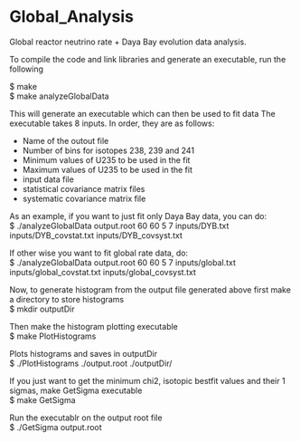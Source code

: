# Global_Analysis
Global reactor neutrino rate + Daya Bay evolution data analysis.

To compile the code and link libraries and generate an executable, run the following  

  $ make    
  $ make analyzeGlobalData    

This will generate an executable which can then be used to fit data
The executable takes 8 inputs. In order, they are as follows:
- Name of the outout file
- Number of bins for isotopes 238, 239 and 241
- Minimum values of U235 to be used in the fit
- Maximum values of U235 to be used in the fit
- input data file
- statistical covariance matrix files
- systematic covariance matrix file

As an example, if you want to just fit only Daya Bay data, you can do:    
  $ ./analyzeGlobalData output.root 60 60 5 7 inputs/DYB.txt inputs/DYB_covstat.txt inputs/DYB_covsyst.txt

If other wise you want to fit global rate data, do:    
  $ ./analyzeGlobalData output.root 60 60 5 7 inputs/global.txt inputs/global_covstat.txt inputs/global_covsyst.txt

Now, to generate histogram from the output file generated above first make a directory to store histograms     
  $ mkdir outputDir

Then make the histogram plotting executable     
  $ make PlotHistograms

Plots histograms and saves in outputDir     
  $ ./PlotHistograms ./output.root ./outputDir/

If you just want to get the minimum chi2, isotopic bestfit values and their 1 sigmas, make GetSigma executable     
  $ make GetSigma

Run the executablr on the output root file                         
  $ ./GetSigma output.root
